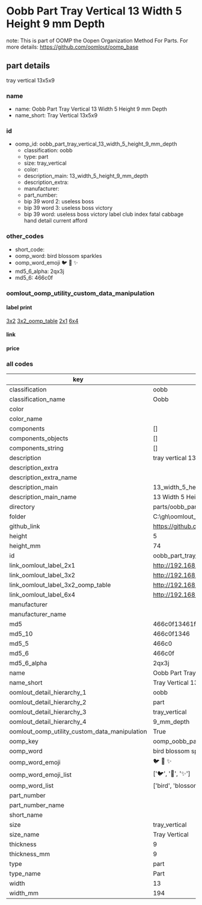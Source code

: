 # Oobb Part Tray Vertical 13 Width 5 Height 9 mm Depth  

note: This is part of OOMP the Oopen Organization Method For Parts. For more details: https://github.com/oomlout/oomp_base

##  part details
  



tray vertical 13x5x9



### name
* name: Oobb Part Tray Vertical 13 Width 5 Height 9 mm Depth
* name_short: Tray Vertical 13x5x9 
### id
* oomp_id: oobb_part_tray_vertical_13_width_5_height_9_mm_depth
  * classification: oobb
  * type: part
  * size: tray_vertical
  * color: 
  * description_main: 13_width_5_height_9_mm_depth
  * description_extra: 
  * manufacturer: 
  * part_number: 
  * bip 39 word 2: useless boss
  * bip 39 word 3: useless boss victory
  * bip 39 word: useless boss victory label club index fatal cabbage hand detail current afford

### other_codes
* short_code: 
* oomp_word: bird blossom sparkles
* oomp_word_emoji :bird: :blossom: :sparkles:
* md5_6_alpha: 2qx3j
* md5_6: 466c0f






### oomlout_oomp_utility_custom_data_manipulation
#### label print
[3x2](http://192.168.1.245:1112/?label=oomp%202qx3j)
[3x2_oomp_table](http://192.168.1.108:1112/?label=oomp%202qx3j)
[2x1](http://192.168.1.242:1112/?label=oomp%202qx3j)
[6x4](http://192.168.1.55:1112/?label=oomp%202qx3j)    

#### link

                              

#### price







### all codes 
| key | value |  
| --- | --- |  
| classification | oobb |  
| classification_name | Oobb |  
| color |  |  
| color_name |  |  
| components | [] |  
| components_objects | [] |  
| components_string | [] |  
| description | tray vertical 13x5x9 |  
| description_extra |  |  
| description_extra_name |  |  
| description_main | 13_width_5_height_9_mm_depth |  
| description_main_name | 13 Width 5 Height 9 mm Depth |  
| directory | parts/oobb_part_tray_vertical_13_width_5_height_9_mm_depth |  
| folder | C:\gh\oomlout_oobb_version_4_generated_parts\parts\oobb_part_tray_vertical_13_width_5_height_9_mm_depth |  
| github_link | https://github.com/oomlout/oomlout_oomp_part_src/tree/main/parts/oobb_part_tray_vertical_13_width_5_height_9_mm_depth |  
| height | 5 |  
| height_mm | 74 |  
| id | oobb_part_tray_vertical_13_width_5_height_9_mm_depth |  
| link_oomlout_label_2x1 | http://192.168.1.242:1112/?label=oomp%202qx3j |  
| link_oomlout_label_3x2 | http://192.168.1.245:1112/?label=oomp%202qx3j |  
| link_oomlout_label_3x2_oomp_table | http://192.168.1.108:1112/?label=oomp%202qx3j |  
| link_oomlout_label_6x4 | http://192.168.1.55:1112/?label=oomp%202qx3j |  
| manufacturer |  |  
| manufacturer_name |  |  
| md5 | 466c0f13461faa71cb1617c3e7468f80 |  
| md5_10 | 466c0f1346 |  
| md5_5 | 466c0 |  
| md5_6 | 466c0f |  
| md5_6_alpha | 2qx3j |  
| name | Oobb Part Tray Vertical 13 Width 5 Height 9 mm Depth |  
| name_short | Tray Vertical 13x5x9  |  
| oomlout_detail_hierarchy_1 | oobb |  
| oomlout_detail_hierarchy_2 | part |  
| oomlout_detail_hierarchy_3 | tray_vertical |  
| oomlout_detail_hierarchy_4 | 9_mm_depth |  
| oomlout_oomp_utility_custom_data_manipulation | True |  
| oomp_key | oomp_oobb_part_tray_vertical_13_width_5_height_9_mm_depth |  
| oomp_word | bird blossom sparkles |  
| oomp_word_emoji | :bird: :blossom: :sparkles: |  
| oomp_word_emoji_list | [':bird:', ':blossom:', ':sparkles:'] |  
| oomp_word_list | ['bird', 'blossom', 'sparkles'] |  
| part_number |  |  
| part_number_name |  |  
| short_name |  |  
| size | tray_vertical |  
| size_name | Tray Vertical |  
| thickness | 9 |  
| thickness_mm | 9 |  
| type | part |  
| type_name | Part |  
| width | 13 |  
| width_mm | 194 |  
